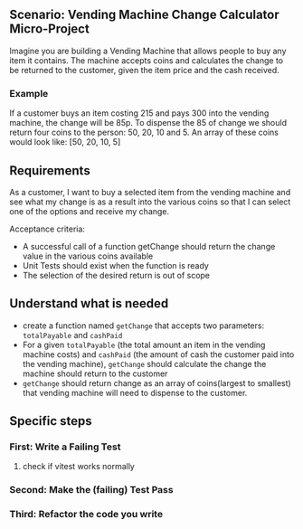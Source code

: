 ## Scenario: Vending Machine Change Calculator Micro-Project

Imagine you are building a Vending Machine that allows people to buy any item it contains. The machine accepts coins and calculates the change to be returned to the customer, given the item price and the cash received.

### Example
If a customer buys an item costing 215 and pays 300 into the vending machine, the change will be 85p.
To dispense the 85 of change we should return four coins to the person: 50, 20, 10 and 5.
An array of these coins would look like: [50, 20, 10, 5]

## Requirements
As a customer, I want to buy a selected item from the vending machine and see what my change is as a result into the various coins so that I can select one of the options and receive my change.

Acceptance criteria:

* A successful call of a function getChange should return the change value in the various coins available
* Unit Tests should exist when the function is ready
* The selection of the desired return is out of scope

## Understand what is needed
* create a function named `getChange` that accepts two parameters: `totalPayable` and `cashPaid`
* For a given `totalPayable` (the total amount an item in the vending machine costs) and `cashPaid` (the amount of cash the customer paid into the vending machine), `getChange` should calculate the change the machine should return to the customer
* `getChange` should return change as an array of coins(largest to smallest) that vending machine will need to dispense to the customer.


## Specific steps

### First: Write a Failing Test

1. check if vitest works normally


### Second: Make the (failing) Test Pass

### Third: Refactor the code you write
